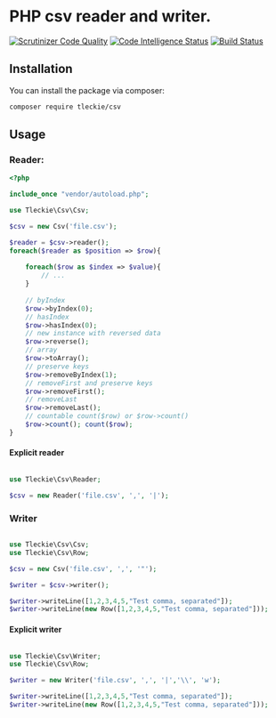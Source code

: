 # PHP csv reader and writer.

[![Scrutinizer Code Quality](https://scrutinizer-ci.com/g/teodoroleckie/csv/badges/quality-score.png?b=main)](https://scrutinizer-ci.com/g/teodoroleckie/csv/?branch=main)
[![Code Intelligence Status](https://scrutinizer-ci.com/g/teodoroleckie/csv/badges/code-intelligence.svg?b=main)](https://scrutinizer-ci.com/code-intelligence)
[![Build Status](https://scrutinizer-ci.com/g/teodoroleckie/csv/badges/build.png?b=main)](https://scrutinizer-ci.com/g/teodoroleckie/csv/build-status/main)

## Installation

You can install the package via composer:

```bash
composer require tleckie/csv
```

## Usage


### Reader:
```php
<?php

include_once "vendor/autoload.php";

use Tleckie\Csv\Csv;

$csv = new Csv('file.csv');

$reader = $csv->reader();
foreach($reader as $position => $row){
    
    foreach($row as $index => $value){
        // ...
    }
    
    // byIndex
    $row->byIndex(0);
    // hasIndex
    $row->hasIndex(0);
    // new instance with reversed data  
    $row->reverse();
    // array
    $row->toArray();
    // preserve keys
    $row->removeByIndex(1);
    // removeFirst and preserve keys
    $row->removeFirst();
    // removeLast
    $row->removeLast();
    // countable count($row) or $row->count()
    $row->count(); count($row);
} 
```

#### Explicit reader

```php

use Tleckie\Csv\Reader;

$csv = new Reader('file.csv', ',', '|');
```

### Writer


```php

use Tleckie\Csv\Csv;
use Tleckie\Csv\Row;

$csv = new Csv('file.csv', ',', '"');

$writer = $csv->writer();

$writer->writeLine([1,2,3,4,5,"Test comma, separated"]);
$writer->writeLine(new Row([1,2,3,4,5,"Test comma, separated"]));

```

#### Explicit writer

```php

use Tleckie\Csv\Writer;
use Tleckie\Csv\Row;

$writer = new Writer('file.csv', ',', '|','\\', 'w');

$writer->writeLine([1,2,3,4,5,"Test comma, separated"]);
$writer->writeLine(new Row([1,2,3,4,5,"Test comma, separated"]));

```
